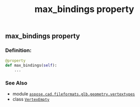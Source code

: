 ﻿---
title: max_bindings property
second_title: Aspose.CAD for Python via .NET API References
description: 
type: docs
weight: 90
url: /python-net/aspose.cad.fileformats.glb.geometry.vertextypes/vertexempty/max_bindings/
is_root: false
---

## max_bindings property

### Definition:
```python
@property
def max_bindings(self):
    ...
```

### See Also
* module [`aspose.cad.fileformats.glb.geometry.vertextypes`](../../)
* class [`VertexEmpty`](/cad/python-net/aspose.cad.fileformats.glb.geometry.vertextypes/vertexempty)
